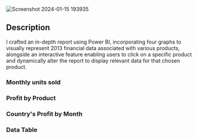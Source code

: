 ![Screenshot 2024-01-15 193935](https://github.com/LuseroNajera/Power-BI-projects/assets/155403528/fcf35f13-7227-4df6-b3d3-22c007f37a6d)

## Description 

I crafted an in-depth report using Power BI, incorporating four graphs to visually represent 2013 financial data associated with various products, alongside an interactive feature enabling users to click on a specific product and dynamically alter the report to display relevant data for that chosen product.

### Monthly units sold 
### Profit by Product
### Country's Profit by Month 
### Data Table 
